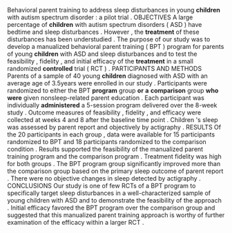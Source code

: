 Behavioral parent training to address sleep disturbances in young **children** with autism spectrum disorder : a pilot trial . OBJECTIVES A large percentage of **children** with autism spectrum disorders ( ASD ) have bedtime and sleep disturbances . However , the **treatment** of these disturbances has been understudied . The purpose of our study was to develop a manualized behavioral parent training ( BPT ) program for parents of young **children** with ASD and sleep disturbances and to test the feasibility , fidelity , and initial efficacy of the **treatment** in a small randomized **controlled** trial ( RCT ) . PARTICIPANTS AND METHODS Parents of a sample of 40 young **children** diagnosed with ASD with an average age of 3.5years were enrolled in our study . Participants were randomized to either the BPT **program** group **or** **a** **comparison** group **who** **were** given nonsleep-related parent education . Each participant was individually **administered** a 5-session program delivered over the 8-week study . Outcome measures of feasibility , fidelity , and efficacy were collected at weeks 4 and 8 after the baseline time point . Children 's sleep was assessed by parent report and objectively by actigraphy . RESULTS Of the 20 participants in each group , data were available for 15 participants randomized to BPT and 18 participants randomized to the comparison condition . Results supported the feasibility of the manualized parent training program and the comparison program . Treatment fidelity was high for both groups . The BPT program group significantly improved more than the comparison group based on the primary sleep outcome of parent report . There were no objective changes in sleep detected by actigraphy . CONCLUSIONS Our study is one of few RCTs of a BPT program to specifically target sleep disturbances in a well-characterized sample of young children with ASD and to demonstrate the feasibility of the approach . Initial efficacy favored the BPT program over the comparison group and suggested that this manualized parent training approach is worthy of further examination of the efficacy within a larger RCT . 